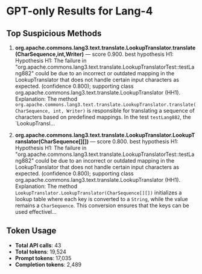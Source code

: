 # GPT-only Results for Lang-4

## Top Suspicious Methods

1. **org.apache.commons.lang3.text.translate.LookupTranslator.translate(CharSequence,int,Writer)** — score 0.900. best hypothesis H1: Hypothesis H1: The failure in "org.apache.commons.lang3.text.translate.LookupTranslatorTest::testLang882" could be due to an incorrect or outdated mapping in the LookupTranslator that does not handle certain input characters as expected. (confidence 0.800); supporting class org.apache.commons.lang3.text.translate.LookupTranslator (HH1).
    Explanation: The method `org.apache.commons.lang3.text.translate.LookupTranslator.translate(CharSequence, int, Writer)` is responsible for translating a sequence of characters based on predefined mappings. In the test `testLang882`, the `LookupTransl...

2. **org.apache.commons.lang3.text.translate.LookupTranslator.LookupTranslator(CharSequence[][])** — score 0.800. best hypothesis H1: Hypothesis H1: The failure in "org.apache.commons.lang3.text.translate.LookupTranslatorTest::testLang882" could be due to an incorrect or outdated mapping in the LookupTranslator that does not handle certain input characters as expected. (confidence 0.800); supporting class org.apache.commons.lang3.text.translate.LookupTranslator (HH1).
    Explanation: The method `LookupTranslator.LookupTranslator(CharSequence[][])` initializes a lookup table where each key is converted to a `String`, while the value remains a `CharSequence`. This conversion ensures that the keys can be used effectivel...


## Token Usage

- **Total API calls**: 43
- **Total tokens**: 19,524
- **Prompt tokens**: 17,035
- **Completion tokens**: 2,489
